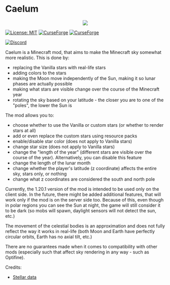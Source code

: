# Caelum 

<p align="center"><img src="https://i.postimg.cc/yNRq8w6w/caelum.png"></p>

[![License: MIT](https://img.shields.io/badge/License-MIT-yellow.svg)](https://opensource.org/licenses/MIT)
[![CurseForge](https://cf.way2muchnoise.eu/556708.svg)](https://www.curseforge.com/minecraft/mc-mods/caelum)
[![CurseForge](https://cf.way2muchnoise.eu/versions/For%20MC_556708_all.svg)](https://www.curseforge.com/minecraft/mc-mods/caelum)

[![Discord](https://img.shields.io/discord/765992108602687558.svg?style=for-the-badge)](https://discord.gg/sJQWn8p)


Caelum is a Minecraft mod, that aims to make the Minecraft sky somewhat more realistic. This is done by:
* replacing the Vanilla stars with real-life stars
* adding colors to the stars
* making the Moon move independently of the Sun, making it so lunar phases are actually possible
* making what stars are visible change over the course of the Minecraft year
* rotating the sky based on your latitude - the closer you are to one of the "poles", the lower the Sun is

The mod allows you to:
* choose whether to use the Vanilla or custom stars (or whether to render stars at all)
* add or even replace the custom stars using resource packs
* enable/disable star color (does not apply to Vanilla stars)
* change star size (does not apply to Vanilla stars)
* change the "length of the year" (different stars are visible over the course of the year). Alternatively, you can disable this feature
* change the length of the lunar month
* change whether the player's latitude (z coordinate) affects the entire sky, stars only, or nothing
* change what z coordinates are considered the south and north pole

Currently, the 1.20.1 version of the mod is intended to be used only on the client side. In the future, there might be added additional features, that will work only if the mod is on the server side too.
Because of this, even though in polar regions you can see the Sun at night, the game will still consider it to be dark (so mobs will spawn, daylight sensors will not detect the sun, etc.)

The movement of the celestial bodies is an approximation and does not fully reflect the way it works in real-life (both Moon and Earth have perfectly circular orbits, Earth has no axial tilt, etc.)

There are no guarantees made when it comes to compatibility with other mods (especially such that affect sky rendering in any way - such as Optifine).

Credits:
* [Stellar data](https://github.com/frostoven/BSC5P-JSON-XYZ)
